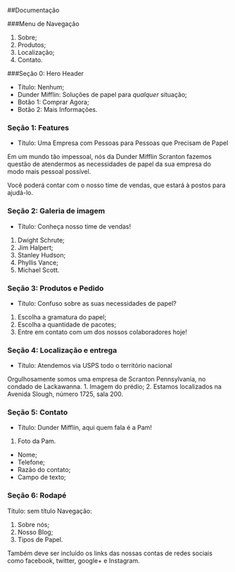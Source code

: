 ##Documentação

###Menu de Navegação
1. Sobre;
2. Produtos;
3. Localização;
4. Contato.


###Seção 0: Hero Header
* Título: Nenhum;
* Dunder Mifflin: Soluções de papel para *qualquer* situação;
* Botão 1: Comprar Agora;
* Botão 2: Mais Informações.

### Seção 1: Features
* Título:  Uma Empresa com Pessoas para Pessoas que Precisam de Papel

Em um mundo tão impessoal, nós da Dunder Mifflin Scranton fazemos questão de atendermos as necessidades de papel da sua empresa do modo mais pessoal possível.

Você poderá contar com o nosso time de vendas, que estará à postos para ajudá-lo.

### Seção 2: Galeria de imagem
* Título: Conheça nosso time de vendas!
1. Dwight Schrute;
2. Jim Halpert;
3. Stanley Hudson;
4. Phyllis Vance;
5. Michael Scott.

### Seção 3: Produtos e Pedido
* Título: Confuso sobre as suas necessidades de papel? 
1. Escolha a gramatura do papel;
2. Escolha a quantidade de pacotes;
3. Entre em contato com um dos nossos colaboradores hoje!

### Seção 4: Localização e entrega
* Título: Atendemos via USPS todo o território nacional
<p> Orgulhosamente somos uma empresa de Scranton Pennsylvania, no condado de Lackawanna.
1. Imagem do prédio;
2. Estamos localizados na Avenida Slough, número 1725, sala 200.


### Seção 5: Contato
* Título: Dunder Mifflin, aqui quem fala é a Pam!
1. Foto da Pam. 
* Nome;
* Telefone;
* Razão do contato;
* Campo de texto;

### Seção 6: Rodapé
Título: sem título
Navegação:
1. Sobre nós;
2. Nosso Blog;
3. Tipos de Papel.

Também deve ser incluído os links das nossas contas de redes sociais como facebook, twitter, google+ e Instagram.













 


